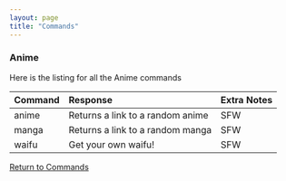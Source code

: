 ```yaml
---
layout: page
title: "Commands"
---
```


### Anime

Here is the listing for all the Anime commands

| Command | Response                         | Extra Notes |
|:--------|:---------------------------------|:------------|
| anime   | Returns a link to a random anime | SFW         |
| manga   | Returns a link to a random manga | SFW         |
| waifu   | Get your own waifu!              | SFW         |

[Return to Commands](../commands.md)